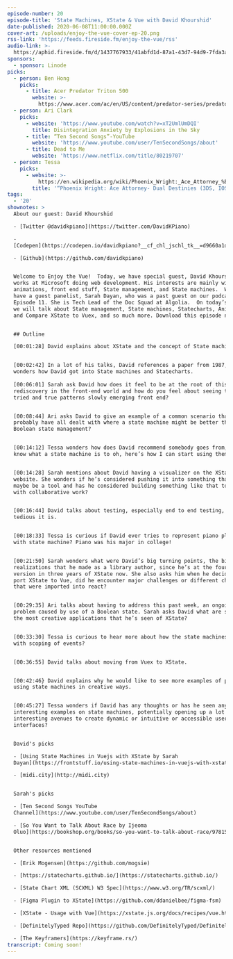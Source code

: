 ```yaml
---
episode-number: 20
episode-title: 'State Machines, XState & Vue with David Khourshid'
date-published: 2020-06-08T11:00:00.000Z
cover-art: /uploads/enjoy-the-vue-cover-ep-20.png
rss-link: 'https://feeds.fireside.fm/enjoy-the-vue/rss'
audio-link: >-
  https://aphid.fireside.fm/d/1437767933/41abfd1d-87a1-43d7-94d9-7fda3a5120e1/d903aa96-11b0-4585-939b-32d56dab6cdf.mp3
sponsors: 
  - sponsor: Linode
picks:
  - person: Ben Hong
    picks:
      - title: Acer Predator Triton 500
        website: >-
          https://www.acer.com/ac/en/US/content/predator-series/predatortriton500
  - person: Ari Clark
    picks:
      - website: 'https://www.youtube.com/watch?v=xT2UmlUmDQI'
        title: Disintegration Anxiety by Explosions in the Sky
      - title: “Ten Second Songs”-YouTube
        website: 'https://www.youtube.com/user/TenSecondSongs/about'
      - title: Dead to Me
        website: 'https://www.netflix.com/title/80219707'
  - person: Tessa
    picks:
      - website: >-
          https://en.wikipedia.org/wiki/Phoenix_Wright:_Ace_Attorney_%E2%80%93_Dual_Destinies
        title: '“Phoenix Wright: Ace Attorney- Dual Destinies (3DS, IOS, Android)'
tags:
  - '20'
shownotes: >
  About our guest: David Khourshid

  - [Twitter @davidkpiano](https://twitter.com/DavidKPiano)

  -
  [Codepen](https://codepen.io/davidkpiano?__cf_chl_jschl_tk__=d9660a1d62fa6c2e32de33fec46b5bf44ae50acb-1590537654-0-ARZfgByyedKwLNEHq3PjUtIiIYzTDmxdd2ofmN0GHO721VSK5VQxixvVB9Sk_Q4I3q8x8q6ri5U7PrInGcs9t23afSy1o2YLl2vdPEl4ARL6Y5ZFn3sW0RNORy0HqvCUpFK1tW13S-sNsjub0CCJ9yeqU5GbFbkxJtr84mQh-KdiH2Y_MJvF_yfN7BYCAqwGsUtYYU3JouXE87J_cSqlE7XENp3xg6qvYCtGZl24rDzN1QxxQV0J0NJNcHJAJIk3Nyykpg3tF0NBzqEwH7Krs74prQyZNaEwfQwewIisplrl49Be4if6MX5YZxRm1DKYBO5Lhdai9CwUGipePSE29gC4CuIwpS1m8kIuf4DI0SA_)

  - [Github](https://github.com/davidkpiano)


  Welcome to Enjoy the Vue!  Today, we have special guest, David Khourshid, who
  works at Microsoft doing web development. His interests are mainly with
  animations, front end stuff, State management, and State machines.  We also
  have a guest panelist, Sarah Dayan, who was a past guest on our podcast,
  Episode 11. She is Tech Lead of the Doc Squad at Algolia.  On today’s episode,
  we will talk about State management, State machines, Statecharts, Animations,
  and Compare XState to Vuex, and so much more. Download this episode now!


  ## Outline

  [00:01:28] David explains about XState and the concept of State machines.    


  [00:02:42] In a lot of his talks, David references a paper from 1987, so Tessa
  wonders how David got into State machines and Statecharts.
   
  [00:06:01] Sarah ask David how does it feel to be at the root of this pattern
  rediscovery in the front-end world and how do you feel about seeing those
  tried and true patterns slowly emerging front end? 


  [00:08:44] Ari asks David to give an example of a common scenario that we
  probably have all dealt with where a state machine might be better than
  Boolean state management?


  [00:14:12] Tessa wonders how does David recommend somebody goes from, I don’t
  know what a state machine is to oh, here’s how I can start using them today? 


  [00:14:28] Sarah mentions about David having a visualizer on the XState
  website. She wonders if he’s considered pushing it into something that could
  maybe be a tool and has he considered building something like that to help
  with collaborative work? 


  [00:16:44] David talks about testing, especially end to end testing, and how
  tedious it is. 


  [00:18:33] Tessa is curious if David ever tries to represent piano playing
  with state machine? Piano was his major in college! 


  [00:21:50] Sarah wonders what were David’s big turning points, the big
  realizations that he made as a library author, since he’s at the fourth major
  version in three years of XState now. She also asks him when he decided to
  port XState to Vue, did he encounter major challenges or different challenges
  that were imported into react?


  [00:29:35] Ari talks about having to address this past week, an ongoing
  problem caused by use of a Boolean state. Sarah asks David what are some of
  the most creative applications that he’s seen of XState?


  [00:33:30] Tessa is curious to hear more about how the state machines work
  with scoping of events? 


  [00:36:55] David talks about moving from Vuex to XState.


  [00:42:46} David explains why he would like to see more examples of people
  using state machines in creative ways.


  [00:45:27] Tessa wonders if David has any thoughts or has he seen any
  interesting examples on state machines, potentially opening up a lot more
  interesting avenues to create dynamic or intuitive or accessible user
  interfaces?


  David's picks

  - [Using State Machines in Vuejs with XState by Sarah
  Dayan](https://frontstuff.io/using-state-machines-in-vuejs-with-xstate)

  - [midi.city](http://midi.city)


  Sarah's picks

  - [Ten Second Songs YouTube
  Channel](https://www.youtube.com/user/TenSecondSongs/about)

  - [So You Want to Talk About Race by Ijeoma
  Oluo](https://bookshop.org/books/so-you-want-to-talk-about-race/9781580058827)


  Other resources mentioned

  - [Erik Mogensen](https://github.com/mogsie)

  - [https://statecharts.github.io/](https://statecharts.github.io/)

  - [State Chart XML (SCXML) W3 Spec](https://www.w3.org/TR/scxml/)

  - [Figma Plugin to XState](https://github.com/ddanielbee/figma-fsm)

  - [XState - Usage with Vue](https://xstate.js.org/docs/recipes/vue.html)

  - [DefinitelyTyped Repo](https://github.com/DefinitelyTyped/DefinitelyTyped)

  - [The Keyframers](https://keyframe.rs/)
transcript: Coming soon!
---
```


